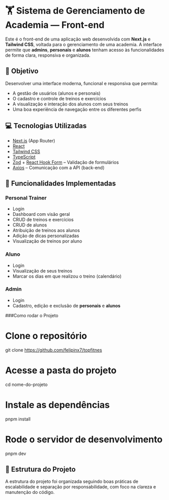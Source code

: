 # 🏋️ Sistema de Gerenciamento de Academia — Front-end

Este é o front-end de uma aplicação web desenvolvida com **Next.js** e **Tailwind CSS**, voltada para o gerenciamento de uma academia. A interface permite que **admins**, **personais** e **alunos** tenham acesso às funcionalidades de forma clara, responsiva e organizada.

## 🎯 Objetivo

Desenvolver uma interface moderna, funcional e responsiva que permita:

- A gestão de usuários (alunos e personais)
- O cadastro e controle de treinos e exercícios
- A visualização e interação dos alunos com seus treinos
- Uma boa experiência de navegação entre os diferentes perfis

## 💻 Tecnologias Utilizadas

- [Next.js](https://nextjs.org/) (App Router)
- [React](https://reactjs.org/)
- [Tailwind CSS](https://tailwindcss.com/)
- [TypeScript](https://www.typescriptlang.org/)
- [Zod](https://zod.dev/) + [React Hook Form](https://react-hook-form.com/) – Validação de formulários
- [Axios](https://axios-http.com/) – Comunicação com a API (back-end)

## 🔐 Funcionalidades Implementadas

### Personal Trainer

- Login
- Dashboard com visão geral
- CRUD de treinos e exercícios
- CRUD de alunos
- Atribuição de treinos aos alunos
- Adição de dicas personalizadas
- Visualização de treinos por aluno

### Aluno

- Login
- Visualização de seus treinos
- Marcar os dias em que realizou o treino (calendário)

### Admin

- Login
- Cadastro, edição e exclusão de **personais** e **alunos**

###Como rodar o Projeto

# Clone o repositório
git clone https://github.com/felipinx7/topfitnes

# Acesse a pasta do projeto
cd nome-do-projeto

# Instale as dependências
pnpm install

# Rode o servidor de desenvolvimento
pnpm dev

## 📁 Estrutura do Projeto

A estrutura do projeto foi organizada seguindo boas práticas de escalabilidade e separação por responsabilidade, com foco na clareza e manutenção do código.

